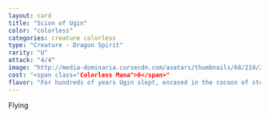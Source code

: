 ```yaml
---
layout: card
title: "Scion of Ugin"
color: "colorless"
categories: creature colorless
type: "Creature - Dragon Spirit"
rarity: "U"
attack: "4/4"
image: "http://media-dominaria.cursecdn.com/avatars/thumbnails/68/219/200/283/635616658128218424.png"
cost: "<span class="Colorless Mana">6</span>"
flavor: "For hundreds of years Ugin slept, encased in the cocoon of stone and magic Sarkhan had created using a shard of a Zendikari hedron. As Ugin lay dormant, his spectral guardians kept vigil."
---
```


Flying

